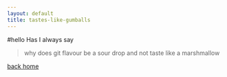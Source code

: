 ```yaml
---
layout: default
title: tastes-like-gumballs
---
```

#hello
Has I always say
>why does git flavour be a sour drop and not taste like a marshmallow

[back home](http://ire4html.tk)
